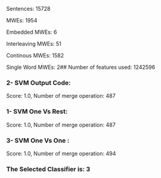 Sentences: 15728

MWEs: 1954

Embedded MWEs: 6

Interleaving MWEs: 51

Continous MWEs: 1582

Single Word MWEs: 2## Number of features used: 1242596

### 2- SVM Output Code: 
Score: 1.0, Number of merge operation: 487
### 1- SVM One Vs Rest: 
Score: 1.0, Number of merge operation: 487
### 3- SVM One Vs One : 
Score: 1.0, Number of merge operation: 494
### The Selected Classifier is: 3
